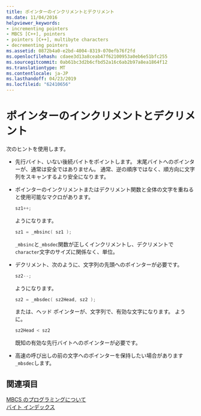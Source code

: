 ```yaml
---
title: ポインターのインクリメントとデクリメント
ms.date: 11/04/2016
helpviewer_keywords:
- incrementing pointers
- MBCS [C++], pointers
- pointers [C++], multibyte characters
- decrementing pointers
ms.assetid: 0872b4a0-e2bd-4004-8319-070efb76f2fd
ms.openlocfilehash: cdaee3d13a8ceab47f62100953a0eb6e51bfc255
ms.sourcegitcommit: 0ab61bc3d2b6cfbd52a16c6ab2b97a8ea1864f12
ms.translationtype: MT
ms.contentlocale: ja-JP
ms.lasthandoff: 04/23/2019
ms.locfileid: "62410656"
---
```

# <a name="incrementing-and-decrementing-pointers"></a>ポインターのインクリメントとデクリメント

次のヒントを使用します。

- 先行バイト、いない後続バイトをポイントします。 末尾バイトへのポインターが、通常は安全ではありません。 通常、逆の順序ではなく、順方向に文字列をスキャンするより安全になります。

- ポインターのインクリメントまたはデクリメント関数と全体の文字を重ねると使用可能なマクロがあります。

    ```cpp
    sz1++;
    ```

   ようになります。

    ```cpp
    sz1 = _mbsinc( sz1 );
    ```

   `_mbsinc`と`_mbsdec`関数が正しくインクリメントし、デクリメントで`character`文字のサイズに関係なく、単位。

- デクリメント、次のように、文字列の先頭へのポインターが必要です。

    ```cpp
    sz2--;
    ```

   ようになります。

    ```cpp
    sz2 = _mbsdec( sz2Head, sz2 );
    ```

   または、ヘッド ポインターが、文字列で、有効な文字になります。 ように。

    ```cpp
    sz2Head < sz2
    ```

   既知の有効な先行バイトへのポインターが必要です。

- 高速の呼び出しの前の文字へのポインターを保持したい場合があります`_mbsdec`します。

## <a name="see-also"></a>関連項目

[MBCS のプログラミングについて](../text/mbcs-programming-tips.md)<br/>
[バイト インデックス](../text/byte-indices.md)
